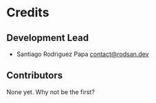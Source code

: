 # Credits

## Development Lead

* Santiago Rodriguez Papa <contact@rodsan.dev>

## Contributors

None yet. Why not be the first?
